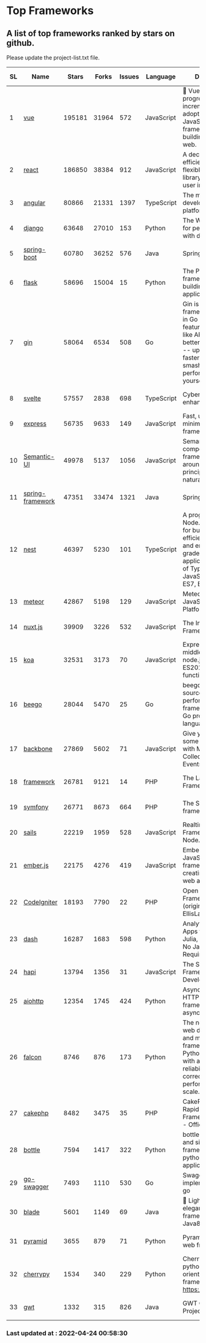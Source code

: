 # Top Frameworks
## A list of top frameworks ranked by stars on github.  
Please update the project-list.txt file.

| SL| Name  | Stars| Forks| Issues | Language | Description | Last Commit |
| --| ------| -----| ---- | ------ | -------- | ----------- | ----------- |
| 1 | [vue](https://github.com/vuejs/vue) | 195181 | 31964 | 572 | JavaScript | 🖖 Vue.js is a progressive, incrementally-adoptable JavaScript framework for building UI on the web. | 2022-02-22 18:38:12 |
| 2 | [react](https://github.com/facebook/react) | 186850 | 38384 | 912 | JavaScript | A declarative, efficient, and flexible JavaScript library for building user interfaces. | 2022-04-22 18:23:26 |
| 3 | [angular](https://github.com/angular/angular) | 80866 | 21331 | 1397 | TypeScript | The modern web developer’s platform | 2022-04-22 19:46:23 |
| 4 | [django](https://github.com/django/django) | 63648 | 27010 | 153 | Python | The Web framework for perfectionists with deadlines. | 2022-04-22 17:07:56 |
| 5 | [spring-boot](https://github.com/spring-projects/spring-boot) | 60780 | 36252 | 576 | Java | Spring Boot | 2022-04-21 11:33:03 |
| 6 | [flask](https://github.com/pallets/flask) | 58696 | 15004 | 15 | Python | The Python micro framework for building web applications. | 2022-04-08 18:06:32 |
| 7 | [gin](https://github.com/gin-gonic/gin) | 58064 | 6534 | 508 | Go | Gin is a HTTP web framework written in Go (Golang). It features a Martini-like API with much better performance -- up to 40 times faster. If you need smashing performance, get yourself some Gin. | 2022-04-23 10:02:54 |
| 8 | [svelte](https://github.com/sveltejs/svelte) | 57557 | 2838 | 698 | TypeScript | Cybernetically enhanced web apps | 2022-04-20 04:52:45 |
| 9 | [express](https://github.com/expressjs/express) | 56735 | 9633 | 149 | JavaScript | Fast, unopinionated, minimalist web framework for node. | 2022-03-21 02:59:20 |
| 10 | [Semantic-UI](https://github.com/Semantic-Org/Semantic-UI) | 49978 | 5137 | 1056 | JavaScript | Semantic is a UI component framework based around useful principles from natural language. | 2018-10-21 20:59:02 |
| 11 | [spring-framework](https://github.com/spring-projects/spring-framework) | 47351 | 33474 | 1321 | Java | Spring Framework | 2022-04-20 09:00:07 |
| 12 | [nest](https://github.com/nestjs/nest) | 46397 | 5230 | 101 | TypeScript | A progressive Node.js framework for building efficient, scalable, and enterprise-grade server-side applications on top of TypeScript & JavaScript (ES6, ES7, ES8) 🚀 | 2022-04-22 06:59:58 |
| 13 | [meteor](https://github.com/meteor/meteor) | 42867 | 5198 | 129 | JavaScript | Meteor, the JavaScript App Platform | 2022-04-11 18:03:52 |
| 14 | [nuxt.js](https://github.com/nuxt/nuxt.js) | 39909 | 3226 | 532 | JavaScript | The Intuitive Vue(2) Framework | 2021-12-17 13:20:07 |
| 15 | [koa](https://github.com/koajs/koa) | 32531 | 3173 | 70 | JavaScript | Expressive middleware for node.js using ES2017 async functions | 2022-04-06 16:09:57 |
| 16 | [beego](https://github.com/beego/beego) | 28044 | 5470 | 25 | Go | beego is an open-source, high-performance web framework for the Go programming language. | 2022-04-17 10:38:10 |
| 17 | [backbone](https://github.com/jashkenas/backbone) | 27869 | 5602 | 71 | JavaScript | Give your JS App some Backbone with Models, Views, Collections, and Events | 2022-02-26 00:31:21 |
| 18 | [framework](https://github.com/laravel/framework) | 26781 | 9121 | 14 | PHP | The Laravel Framework. | 2022-04-22 19:03:31 |
| 19 | [symfony](https://github.com/symfony/symfony) | 26771 | 8673 | 664 | PHP | The Symfony PHP framework | 2022-04-23 15:25:37 |
| 20 | [sails](https://github.com/balderdashy/sails) | 22219 | 1959 | 528 | JavaScript | Realtime MVC Framework for Node.js | 2022-03-19 01:23:36 |
| 21 | [ember.js](https://github.com/emberjs/ember.js) | 22175 | 4276 | 419 | JavaScript | Ember.js - A JavaScript framework for creating ambitious web applications | 2022-04-21 13:05:48 |
| 22 | [CodeIgniter](https://github.com/bcit-ci/CodeIgniter) | 18193 | 7790 | 22 | PHP | Open Source PHP Framework (originally from EllisLab) | 2022-03-03 13:29:55 |
| 23 | [dash](https://github.com/plotly/dash) | 16287 | 1683 | 598 | Python | Analytical Web Apps for Python, R, Julia, and Jupyter. No JavaScript Required. | 2022-04-22 21:21:23 |
| 24 | [hapi](https://github.com/hapijs/hapi) | 13794 | 1356 | 31 | JavaScript | The Simple, Secure Framework Developers Trust | 2022-04-20 02:29:34 |
| 25 | [aiohttp](https://github.com/aio-libs/aiohttp) | 12354 | 1745 | 424 | Python | Asynchronous HTTP client/server framework for asyncio and Python | 2022-04-23 19:05:02 |
| 26 | [falcon](https://github.com/falconry/falcon) | 8746 | 876 | 173 | Python | The no-nonsense web data plane API and microservices framework for Python developers, with a focus on reliability, correctness, and performance at scale. | 2022-04-09 10:56:54 |
| 27 | [cakephp](https://github.com/cakephp/cakephp) | 8482 | 3475 | 35 | PHP | CakePHP: The Rapid Development Framework for PHP - Official Repository | 2022-04-23 02:20:12 |
| 28 | [bottle](https://github.com/bottlepy/bottle) | 7594 | 1417 | 322 | Python | bottle.py is a fast and simple micro-framework for python web-applications. | 2022-03-01 21:05:57 |
| 29 | [go-swagger](https://github.com/go-swagger/go-swagger) | 7493 | 1110 | 530 | Go | Swagger 2.0 implementation for go | 2022-04-20 19:44:32 |
| 30 | [blade](https://github.com/lets-blade/blade) | 5601 | 1149 | 69 | Java | :rocket: Lightning fast and elegant mvc framework for Java8 | 2020-03-22 13:39:23 |
| 31 | [pyramid](https://github.com/Pylons/pyramid) | 3655 | 879 | 71 | Python | Pyramid - A Python web framework | 2022-03-13 22:49:13 |
| 32 | [cherrypy](https://github.com/cherrypy/cherrypy) | 1534 | 340 | 229 | Python | CherryPy is a pythonic, object-oriented HTTP framework.      https://cherrypy.dev | 2022-03-13 22:31:07 |
| 33 | [gwt](https://github.com/gwtproject/gwt) | 1332 | 315 | 826 | Java | GWT Open Source Project | 2022-04-18 21:34:40 |

### Last updated at : 2022-04-24 00:58:30
